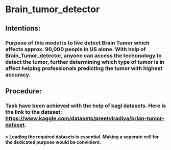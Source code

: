 # Brain_tumor_detector
## Intentions:
### Purpose of this model is to live detect Brain Tumor which affects approx. 90,000 people in US alone. With help of Brain_Tumor_detector, anyone can access the techonology to detect the tumor, further determining which type of tumor is in affect helping professionals predicting the tumor with highest accuracy.
## Procedure: 
### Task have been achieved with the help of kagl datasets. Here is the link to the dataset: https://www.kaggle.com/datasets/preetviradiya/brian-tumor-dataset. 
#### > Loading the required datasets is essential. Making a seperate cell for the dedicated purpose would be convinient. 
